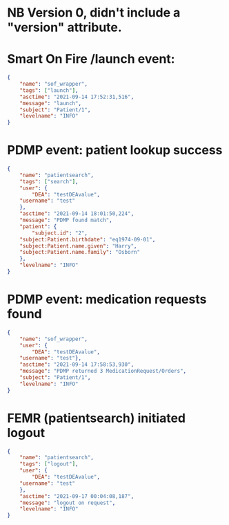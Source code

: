 # NB Version 0, didn't include a "version" attribute.

# Smart On Fire /launch event:
```json
{
    "name": "sof_wrapper",
    "tags": ["launch"],
    "asctime": "2021-09-14 17:52:31,516",
    "message": "launch",
    "subject": "Patient/1",
    "levelname": "INFO"
}
```

# PDMP event: patient lookup success
```json
{
    "name": "patientsearch",
    "tags": ["search"],
    "user": {
        "DEA": "testDEAvalue",
	"username": "test"
    },
    "asctime": "2021-09-14 18:01:50,224",
    "message": "PDMP found match",
    "patient": {
        "subject.id": "2",
	"subject:Patient.birthdate": "eq1974-09-01",
	"subject:Patient.name.given": "Harry",
	"subject:Patient.name.family": "Osborn"
    },
    "levelname": "INFO"
}
```

# PDMP event: medication requests found
```json
{
    "name": "sof_wrapper",
    "user": {
        "DEA": "testDEAvalue",
	"username": "test"},
    "asctime": "2021-09-14 17:58:53,930",
    "message": "PDMP returned 3 MedicationRequest/Orders",
    "subject": "Patient/1",
    "levelname": "INFO"
}
```

# FEMR (patientsearch) initiated logout
```json
{
    "name": "patientsearch",
    "tags": ["logout"],
    "user": {
        "DEA": "testDEAvalue",
	"username": "test"
    },
    "asctime": "2021-09-17 00:04:08,187",
    "message": "logout on request",
    "levelname": "INFO"
}
```

